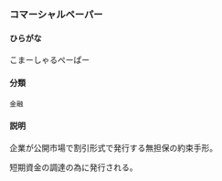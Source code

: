 <div style="display:none;">

## [あ行](securities-terms?id=あ行)
## [か行](securities-terms?id=か行)

</div>

### コマーシャルペーパー

#### ひらがな

こまーしゃるぺーぱー

#### 分類

`金融`

#### 説明

企業が公開市場で割引形式で発行する無担保の約束手形。
短期資金の調達の為に発行される。 

<div style="display:none;">

## [さ行](securities-terms?id=さ行)
## [た行](securities-terms?id=た行)
## [な行](securities-terms?id=な行)
## [は行](securities-terms?id=は行)
## [ま行](securities-terms?id=ま行)
## [や行](securities-terms?id=や行)
## [ら行](securities-terms?id=ら行)
## [わ行](securities-terms?id=わ行)
## [英数字・記号](securities-terms?id=英数字・記号)

</div>

